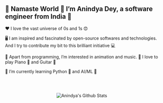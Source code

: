 <!---
andys-github/andys-github is a ✨ special ✨ repository because its `README.md` (this file) appears on your GitHub profile.
You can click the Preview link to take a look at your changes.
--->

👋 Namaste World 🙏 I’m Anindya Dey, a software engineer from India 🙂
---
❤️ I love the vast universe of 0s and 1s 😍

🖥️ I am inspired and fascinated by open-source softwares and technologies. And I try to contribute my bit to this brilliant initiative 💻

👀 Apart from programming, I’m interested in animation and music. 🎵 I love to play Piano 🎹 and Guitar 🎸

🌱 I’m currently learning Python 🐍 and AI/ML 🤖

<br />
<br />

<p align="center">
  <img alt="Anindya's Github Stats" src="https://github-readme-stats.vercel.app/api?username=andys-github&show_icons=true&count_private=true&custom_title=My%20Github%20Stats&line_height=32&theme=radical" />
</p>

<!--
<p align="left">
  <img alt="Top 3 languages used by Anindya"  src="https://github-readme-stats.vercel.app/api/top-langs/?username=andys-github&langs_count=3&theme=radical" />
</p>
-->
